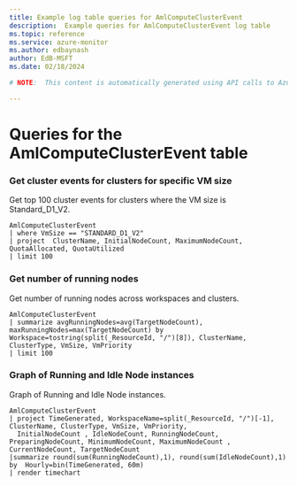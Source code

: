 ```yaml
---
title: Example log table queries for AmlComputeClusterEvent
description:  Example queries for AmlComputeClusterEvent log table
ms.topic: reference
ms.service: azure-monitor
ms.author: edbaynash
author: EdB-MSFT
ms.date: 02/18/2024

# NOTE:  This content is automatically generated using API calls to Azure. Any edits made on these files will be overwritten in the next run of the script. 

---
```


# Queries for the AmlComputeClusterEvent table


### Get cluster events for clusters for specific VM size  


Get top 100 cluster events for clusters where the VM size is Standard_D1_V2.  

```query
AmlComputeClusterEvent
| where VmSize == "STANDARD_D1_V2"
| project  ClusterName, InitialNodeCount, MaximumNodeCount, QuotaAllocated, QuotaUtilized
| limit 100
```



### Get number of running nodes  


Get number of running nodes across workspaces and clusters.  

```query
AmlComputeClusterEvent
| summarize avgRunningNodes=avg(TargetNodeCount), maxRunningNodes=max(TargetNodeCount) by Workspace=tostring(split(_ResourceId, "/")[8]), ClusterName, ClusterType, VmSize, VmPriority
| limit 100
```



### Graph of Running and Idle Node instances  


Graph of Running and Idle Node instances.  

```query
AmlComputeClusterEvent
| project TimeGenerated, WorkspaceName=split(_ResourceId, "/")[-1], ClusterName, ClusterType, VmSize, VmPriority, 
  InitialNodeCount , IdleNodeCount, RunningNodeCount, PreparingNodeCount, MinimumNodeCount, MaximumNodeCount , CurrentNodeCount, TargetNodeCount 
|summarize round(sum(RunningNodeCount),1), round(sum(IdleNodeCount),1) by  Hourly=bin(TimeGenerated, 60m) 
| render timechart
```

